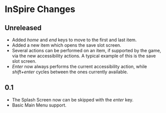 # InSpire Changes

## Unreleased

* Added *home* and *end* keys to move to the first and last item.
* Added a new item which opens the save slot screen.
* Several actions can be performed on an item, if supported by the game, via the new accessibility actions. A typical example of this is the save slot screen.
* *Enter* now always performs the current accessibility action, while *shift+enter* cycles between the ones currently available.

## 0.1

* The Splash Screen now can be skipped with the *enter* key.
* Basic Main Menu support.
